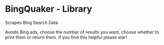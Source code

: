 BingQuaker - Library
==============

Scrapes Bing Search Data

Avoids Bing ads, choose the number of results you want, choose whether to print them or return them.
If you find this helpful please star!